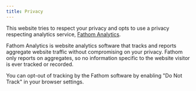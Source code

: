```yaml
---
title: Privacy
---
```


This website tries to respect your privacy and opts to use a privacy respecting analytics service, [Fathom Analytics](https://usefathom.com).

Fathom Analytics is website analytics software that tracks and reports aggregate website traffic without compromising on your privacy. Fathom only reports on aggregates, so no information specific to the website visitor is ever tracked or recorded.

You can opt-out of tracking by the Fathom software by enabling "Do Not Track" in your browser settings.
